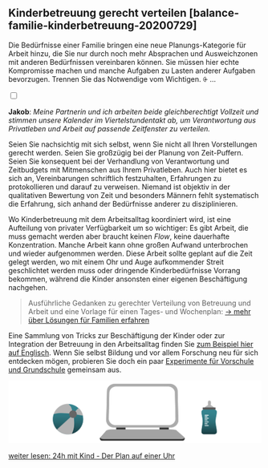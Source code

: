 ## Kinderbetreuung gerecht verteilen [balance-familie-kinderbetreuung-20200729]

Die Bedürfnisse einer Familie bringen eine neue Planungs-Kategorie für Arbeit hinzu, die Sie nur durch noch mehr Absprachen und Ausweichzonen mit anderen Bedürfnissen vereinbaren können. Sie müssen hier echte Kompromisse machen und manche Aufgaben zu Lasten anderer Aufgaben bevorzugen. Trennen Sie das Notwendige vom Wichtigen.
<label for="aside--die-bedürfnisse-einer" class="aside-toggle" role="button" aria-pressed="false" aria-label="Randbemerkung anzeigen" onkeypress="toggleButtonKeyPress()" onclick="toggleButtonClick()" tabindex="0">⨭ …</label>

<input id="aside--die-bedürfnisse-einer" type="checkbox" class="aside-toggle"/>

**Jakob**: *Meine Partnerin und ich arbeiten beide gleichberechtigt Vollzeit und stimmen unsere Kalender im Viertelstundentakt ab, um Verantwortung aus Privatleben und Arbeit auf passende Zeitfenster zu verteilen.*


Seien Sie nachsichtig mit sich selbst, wenn Sie nicht all Ihren Vorstellungen gerecht werden. Seien Sie großzügig bei der Planung von Zeit-Puffern. Seien Sie konsequent bei der Verhandlung von Verantwortung und Zeitbudgets mit Mitmenschen aus Ihrem Privatleben. Auch hier bietet es sich an, Vereinbarungen schriftlich festzuhalten, Erfahrungen zu protokollieren und darauf zu verweisen. Niemand ist objektiv in der qualitativen Bewertung von Zeit und besonders Männern fehlt systematisch die Erfahrung, sich anhand der Bedürfnisse anderer zu disziplinieren.

Wo Kinderbetreuung mit dem Arbeitsalltag koordiniert wird, ist eine Aufteilung von privater Verfügbarkeit um so wichtiger: Es gibt Arbeit, die muss gemacht werden aber braucht keinen *Flow*, keine dauerhafte Konzentration. Manche Arbeit kann ohne großen Aufwand unterbrochen und wieder aufgenommen werden. Diese Arbeit sollte geplant auf die Zeit gelegt werden, wo mit einem Ohr und Auge aufkommender Streit geschlichtet werden muss oder dringende Kinderbedürfnisse Vorrang bekommen, während die Kinder ansonsten einer eigenen Beschäftigung nachgehen.

> Ausführliche Gedanken zu gerechter Verteilung von Betreuung und Arbeit und eine Vorlage für einen Tages- und Wochenplan: <a href="/familie-beruf/" title="mehr über Tagesplanung und Struktur von Arbeit erfahren"><span aria-hidden="true">→ </span>mehr über Lösungen für Familien erfahren</a>

Eine Sammlung von Tricks zur Beschäftigung der Kinder oder zur Integration der Betreuung in den Arbeitsalltag finden Sie [zum Beispiel hier](https://www.poynter.org/business-work/2020/how-to-work-from-home-with-kids-around/) [auf Englisch](https://www.poynter.org/business-work/2020/how-to-work-from-home-with-kids-around/). Wenn Sie selbst Bildung und vor allem Forschung neu für sich entdecken mögen, probieren Sie doch ein paar [Experimente für Vorschule und Grundschule](https://www.bildungsserver.de/Praxishilfen-Experimentieranleitungen-5683-de.html) gemeinsam aus.

![](Folie30.png)

[weiter lesen: 24h mit Kind - Der Plan auf einer Uhr](#balance-familie-24h-kind-20200729)
